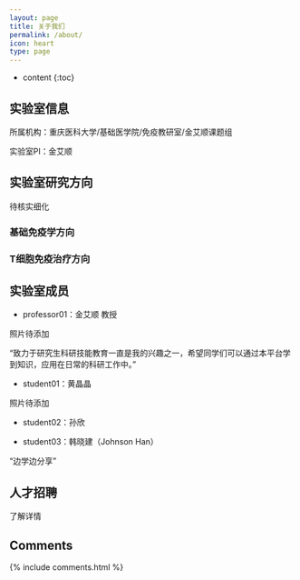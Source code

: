 ```yaml
---
layout: page
title: 关于我们
permalink: /about/
icon: heart
type: page
---
```


* content
{:toc}


## 实验室信息

所属机构：重庆医科大学/基础医学院/免疫教研室/金艾顺课题组

实验室PI：金艾顺

## 实验室研究方向
待核实细化
### 基础免疫学方向
### T细胞免疫治疗方向

## 实验室成员
- professor01：金艾顺 教授

照片待添加

“致力于研究生科研技能教育一直是我的兴趣之一，希望同学们可以通过本平台学到知识，应用在日常的科研工作中。”

- student01：黄晶晶

照片待添加

- student02：孙欣

- student03：韩晓建（Johnson Han）

“边学边分享”
## 人才招聘
了解详情


## Comments

{% include comments.html %}

